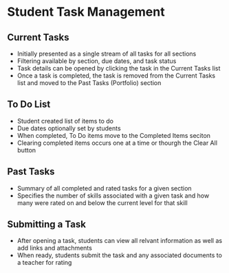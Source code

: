 # Student Task Management

## Current Tasks

- Initially presented as a single stream of all tasks for all sections
- Filtering available by section, due dates, and task status
- Task details can be opened by clicking the task in the Current Tasks list
- Once a task is completed, the task is removed from the Current Tasks list and moved to the Past Tasks (Portfolio) section

## To Do List

- Student created list of items to do
- Due dates optionally set by students
- When completed, To Do items move to the Completed Items seciton
- Clearing completed items occurs one at a time or thourgh the Clear All button

## Past Tasks

- Summary of all completed and rated tasks for a given section
- Specifies the number of skills associated with a given task and how many were rated on and below the current level for that skill

## Submitting a Task

- After opening a task, students can view all relvant information as well as add links and attachments
- When ready, students submit the task and any associated documents to a teacher for rating
